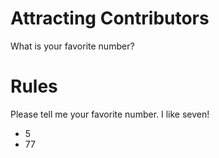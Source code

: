 # Attracting Contributors
What is your favorite number?

# Rules
Please tell me your favorite number. I like seven!
- 5
- 77
